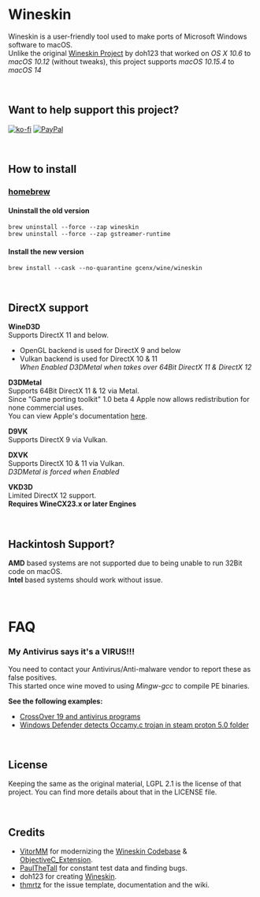 # Wineskin
Wineskin is a user-friendly tool used to make ports of Microsoft Windows software to macOS.\
Unlike the original [Wineskin Project](https://web.archive.org/web/20141218081028/http://wineskin.urgesoftware.com/tiki-index.php) by doh123 that worked on *OS X 10.6* to *macOS 10.12* (without tweaks), this project supports *macOS 10.15.4* to *macOS 14*

<br>

## Want to help support this project?
[![ko-fi](https://img.shields.io/badge/kofi-Donate-blue?style=for-the-badge&logo=ko-fi)](https://ko-fi.com/gcenx)
[![PayPal](https://img.shields.io/badge/PayPal-Donate-blue?style=for-the-badge&logo=paypal)](https://www.paypal.com/paypalme/gcenx)

<br>

## How to install
### [homebrew](https://brew.sh/)
#### Uninstall the old version
```
brew uninstall --force --zap wineskin
brew uninstall --force --zap gstreamer-runtime
```

#### Install the new version
```
brew install --cask --no-quarantine gcenx/wine/wineskin
```

<br>

## DirectX support

__WineD3D__\
Supports DirectX 11 and below.
- OpenGL backend is used for DirectX 9 and below
- Vulkan backend is used for DirectX 10 & 11  
_When Enabled D3DMetal when takes over 64Bit DirectX 11 & DirectX 12_

__D3DMetal__\
Supports 64Bit DirectX 11 & 12 via Metal.\
Since "Game porting toolkit" 1.0 beta 4 Apple now allows redistribution for none commercial uses.\
You can view  Apple's documentation [here](https://github.com/Gcenx/WineskinServer/tree/master/D3DMetal).

__D9VK__\
Supports DirectX 9 via Vulkan.

__DXVK__\
Supports DirectX 10 & 11 via Vulkan.\
_D3DMetal is forced when Enabled_

__VKD3D__\
Limited DirectX 12 support.\
__Requires WineCX23.x or later Engines__

<br>

## Hackintosh Support?
__AMD__ based systems are not supported due to being unable to run 32Bit code on macOS.  
__Intel__ based systems should work without issue.

<br>

# FAQ
### My Antivirus says it's a VIRUS!!!
You need to contact your Antivirus/Anti-malware vendor to report these as false positives.\
This started once wine moved to using *Mingw-gcc* to compile PE binaries.

__See the following examples:__
- [CrossOver 19 and antivirus programs](https://www.codeweavers.com/support/forums/general/?t=27;msg=222870)
- [Windows Defender detects Occamy.c trojan in steam proton 5.0 folder](https://github.com/ValveSoftware/Proton/issues/3593)

<br>

## License
Keeping the same as the original material, LGPL 2.1 is the license of that project. You can find more details about that in the LICENSE file.

<br>

## Credits
- [VitorMM](https://github.com/vitor251093) for modernizing the [Wineskin Codebase](https://github.com/vitor251093/wineskin) & [ObjectiveC_Extension](https://github.com/vitor251093/ObjectiveC_Extension).
- [PaulTheTall](https://www.paulthetall.com/) for constant test data and finding bugs.
- doh123 for creating [Wineskin](http://wineskin.urgesoftware.com).
- [thmrtz](https://github.com/thmrtnz) for the issue template, documentation and the wiki.
